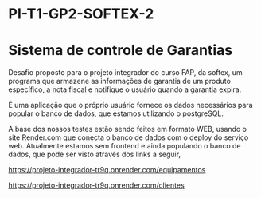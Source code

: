 # PI-T1-GP2-SOFTEX-2

# Sistema de controle de Garantias

Desafio proposto para o projeto integrador do curso FAP, da softex, um programa que armazene as informações de garantia de um produto específico, a nota fiscal e notifique o usuário quando a garantia expira. 

É uma aplicação que o próprio usuário fornece os dados necessários para popular o banco de dados, que estamos utilizando o postgreSQL.

A base dos nossos testes estão sendo feitos em formato WEB, usando o site Render.com que conecta o banco de dados com o deploy do serviço web. 
Atualmente estamos sem frontend e ainda populando o banco de dados, que pode ser visto através dos links a seguir,

https://projeto-integrador-tr9q.onrender.com/equipamentos

https://projeto-integrador-tr9q.onrender.com/clientes
